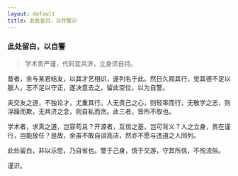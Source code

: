 ```yaml
---
layout: default
title: 此处留白，以作警示
---
```


### 此处留白，以自警

> 学术贵严谨，代码宜共济，立身须自持。

昔者，余与某君结友，以其才艺相识，遂列名于此。然日久观其行，觉其德不足以服人，志不足以守正，遂决意去之，留此空位，以为自警。  

夫交友之道，不独论才，尤重其行。人无责己之心，则轻率而行，无敬学之志，则浮躁而欺，无共济之念，则自私而贪。此三者，皆所不取也。  

学术者，求真之道，岂容苟且？开源者，互信之基，岂可背义？人之立身，贵在谨行，岂能放任？是故，余虽不敢自诩高洁，然亦不愿与违道之人同列。  

此处留白，非以示怨，乃自省也。警于己身，慎于交游，守其所信，不徇流俗。  

谨识。
